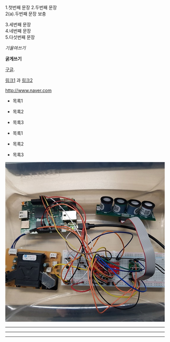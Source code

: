 1.첫번째 문장
2.두번째 문장  
2(a).두번째 문장 보충

3.세번째 문장  
4.네번째 문장  
5.다섯번째 문장

*기울여쓰기*

**굵게쓰기**

[구글](http://google.com "링크제목").

[링크1][1] 과 [링크2][2]

[1]: http://www.naver.com "네이버"
[2]: http://www.google.com "구글"

<http://www.naver.com>

* 목록1
- 목록2
+ 목록3

+ 목록1
+ 목록2
+ 목록3

![Instructure](https://github.com/Kelvin-IoT-2019-Summer/Project_UCSD/blob/bran/Instructure.jpg)


---
***
___
